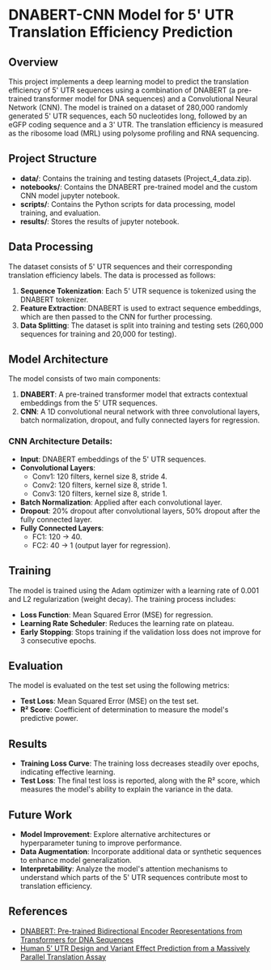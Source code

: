 # DNABERT-CNN Model for 5' UTR Translation Efficiency Prediction

## Overview
This project implements a deep learning model to predict the translation efficiency of 5' UTR sequences using a combination of DNABERT (a pre-trained transformer model for DNA sequences) and a Convolutional Neural Network (CNN). The model is trained on a dataset of 280,000 randomly generated 5' UTR sequences, each 50 nucleotides long, followed by an eGFP coding sequence and a 3' UTR. The translation efficiency is measured as the ribosome load (MRL) using polysome profiling and RNA sequencing.

## Project Structure
- **data/**: Contains the training and testing datasets (Project_4_data.zip).
- **notebooks/**: Contains the DNABERT pre-trained model and the custom CNN model jupyter notebook.
- **scripts/**: Contains the Python scripts for data processing, model training, and evaluation.
- **results/**: Stores the results of jupyter notebook.

## Data Processing
The dataset consists of 5' UTR sequences and their corresponding translation efficiency labels. The data is processed as follows:
1. **Sequence Tokenization**: Each 5' UTR sequence is tokenized using the DNABERT tokenizer.
2. **Feature Extraction**: DNABERT is used to extract sequence embeddings, which are then passed to the CNN for further processing.
3. **Data Splitting**: The dataset is split into training and testing sets (260,000 sequences for training and 20,000 for testing).

## Model Architecture
The model consists of two main components:
1. **DNABERT**: A pre-trained transformer model that extracts contextual embeddings from the 5' UTR sequences.
2. **CNN**: A 1D convolutional neural network with three convolutional layers, batch normalization, dropout, and fully connected layers for regression.

### CNN Architecture Details:
- **Input**: DNABERT embeddings of the 5' UTR sequences.
- **Convolutional Layers**:
  - Conv1: 120 filters, kernel size 8, stride 4.
  - Conv2: 120 filters, kernel size 8, stride 1.
  - Conv3: 120 filters, kernel size 8, stride 1.
- **Batch Normalization**: Applied after each convolutional layer.
- **Dropout**: 20% dropout after convolutional layers, 50% dropout after the fully connected layer.
- **Fully Connected Layers**:
  - FC1: 120 → 40.
  - FC2: 40 → 1 (output layer for regression).

## Training
The model is trained using the Adam optimizer with a learning rate of 0.001 and L2 regularization (weight decay). The training process includes:
- **Loss Function**: Mean Squared Error (MSE) for regression.
- **Learning Rate Scheduler**: Reduces the learning rate on plateau.
- **Early Stopping**: Stops training if the validation loss does not improve for 3 consecutive epochs.

## Evaluation
The model is evaluated on the test set using the following metrics:
- **Test Loss**: Mean Squared Error (MSE) on the test set.
- **R² Score**: Coefficient of determination to measure the model's predictive power.

## Results
- **Training Loss Curve**: The training loss decreases steadily over epochs, indicating effective learning.
- **Test Loss**: The final test loss is reported, along with the R² score, which measures the model's ability to explain the variance in the data.

## Future Work
- **Model Improvement**: Explore alternative architectures or hyperparameter tuning to improve performance.
- **Data Augmentation**: Incorporate additional data or synthetic sequences to enhance model generalization.
- **Interpretability**: Analyze the model's attention mechanisms to understand which parts of the 5' UTR sequences contribute most to translation efficiency.

## References
- [DNABERT: Pre-trained Bidirectional Encoder Representations from Transformers for DNA Sequences](https://arxiv.org/abs/2106.14424)
- [Human 5’ UTR Design and Variant Effect Prediction from a Massively Parallel Translation Assay](https://www.nature.com/articles/s41586-021-03819-2)

